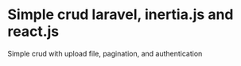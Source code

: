 <h1>Simple crud laravel, inertia.js and react.js</h1>

<p>Simple crud with upload file, pagination, and authentication</p>
